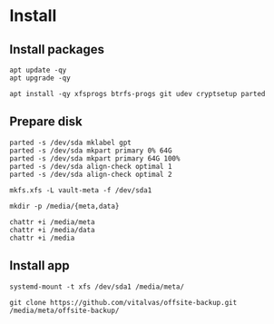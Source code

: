 # Install

## Install packages

```shell
apt update -qy
apt upgrade -qy

apt install -qy xfsprogs btrfs-progs git udev cryptsetup parted
```

## Prepare disk

```shell
parted -s /dev/sda mklabel gpt
parted -s /dev/sda mkpart primary 0% 64G
parted -s /dev/sda mkpart primary 64G 100%
parted -s /dev/sda align-check optimal 1
parted -s /dev/sda align-check optimal 2
```

```shell
mkfs.xfs -L vault-meta -f /dev/sda1

mkdir -p /media/{meta,data}

chattr +i /media/meta
chattr +i /media/data
chattr +i /media
```

## Install app

```shell
systemd-mount -t xfs /dev/sda1 /media/meta/

git clone https://github.com/vitalvas/offsite-backup.git /media/meta/offsite-backup/
```
